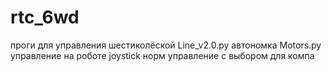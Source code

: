# rtc_6wd
проги для управления шестиколёской
Line_v2.0.py автономка
Motors.py управление на роботе
joystick норм управление с выбором для компа
